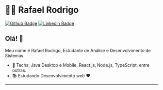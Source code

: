 # :man_technologist: Rafael Rodrigo

[![Github Badge](https://img.shields.io/badge/-Github-000?style=flat-square&logo=Github&logoColor=white&link=https://github.com/lucasgdb)](https://github.com/rafaelrodrigopa/rafaelrodrigopa)
[![Linkedin Badge](https://img.shields.io/badge/-LinkedIn-blue?style=flat-square&logo=Linkedin&logoColor=white&link=https://www.linkedin.com/in/lucas-bittencourt/)](www.linkedin.com/in/rafaelalmeidapa)


## Olá! 👋

Meu nome é Rafael Rodrigo, Estudante de Análise e Desenvolvimento de Sistemas.

- :blue_heart: Techs: Java Desktop e Mobile, React.js, Node.js, TypeScript, entre outras.
- :books: Estudando Desenvolvimento web :heart:


---
